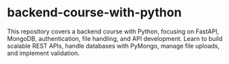 # backend-course-with-python
This repository covers a backend course with Python, focusing on FastAPI, MongoDB, authentication, file handling, and API development. Learn to build scalable REST APIs, handle databases with PyMongo, manage file uploads, and implement validation.
